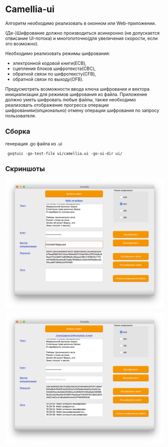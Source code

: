# Camellia-ui

Алгоритм необходимо реализовать в оконном или Web-приложении.

(Де-)Шифрование должно производиться асинхронно (не допускается отвисание UI-потока) и многопоточно(для увеличения скорости, если это возможно).

Необходимо реализовать режимы шифрования: 
- электронной кодовой книги(ECB),
- сцепления блоков шифротекста(CBC),
- обратной связи по шифротексту(CFB),
- обратной связи по выходу(OFB).

Предусмотреть возможности ввода ключа шифрования и вектора инициализации для режимов шифрования из файла.
Приложение должно уметь шифровать любые файлы, также необходимо реализовать отображение прогресса операции шифрованияи(опционально)
отмену операции шифрования по запросу пользователя.


## Сборка
генерация .go файла из .ui
```shell script
 goqtuic -go-test-file ui/camellia.ui -go-ui-dir ui/
```

## Скриншоты

![Lab3](https://github.com/elizarpif/camelia/blob/develop/screenshots/6.png)

![Lab3](https://github.com/elizarpif/camelia/blob/develop/screenshots/7.png)